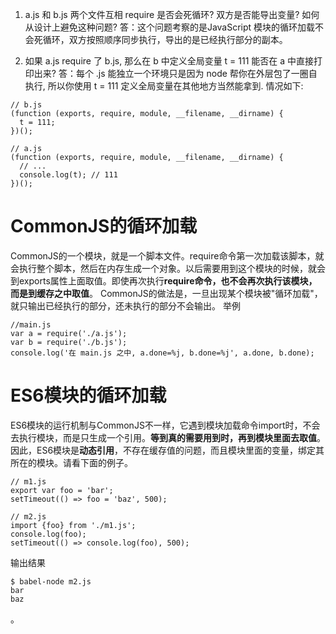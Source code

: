 1. a.js 和 b.js 两个文件互相 require 是否会死循环? 双方是否能导出变量? 如何从设计上避免这种问题?
答：这个问题考察的是JavaScript 模块的循环加载不会死循环，双方按照顺序同步执行，导出的是已经执行部分的副本。

2. 如果 a.js require 了 b.js, 那么在 b 中定义全局变量 t = 111 能否在 a 中直接打印出来?
答：每个 .js 能独立一个环境只是因为 node 帮你在外层包了一圈自执行, 所以你使用 t = 111 定义全局变量在其他地方当然能拿到. 情况如下:
```
// b.js
(function (exports, require, module, __filename, __dirname) {
  t = 111;
})();

// a.js
(function (exports, require, module, __filename, __dirname) {
  // ...
  console.log(t); // 111
})();
```



# CommonJS的循环加载
CommonJS的一个模块，就是一个脚本文件。require命令第一次加载该脚本，就会执行整个脚本，然后在内存生成一个对象。以后需要用到这个模块的时候，就会到exports属性上面取值。即使再次执行**require命令，也不会再次执行该模块，而是到缓存之中取值**。
CommonJS的做法是，一旦出现某个模块被"循环加载"，就只输出已经执行的部分，还未执行的部分不会输出。
举例
```
//main.js
var a = require('./a.js');
var b = require('./b.js');
console.log('在 main.js 之中, a.done=%j, b.done=%j', a.done, b.done);
```

# ES6模块的循环加载
ES6模块的运行机制与CommonJS不一样，它遇到模块加载命令import时，不会去执行模块，而是只生成一个引用。**等到真的需要用到时，再到模块里面去取值**。
因此，ES6模块是**动态引用**，不存在缓存值的问题，而且模块里面的变量，绑定其所在的模块。请看下面的例子。
```
// m1.js
export var foo = 'bar';
setTimeout(() => foo = 'baz', 500);

// m2.js
import {foo} from './m1.js';
console.log(foo);
setTimeout(() => console.log(foo), 500);
```
输出结果
```
$ babel-node m2.js
bar
baz
```
。

